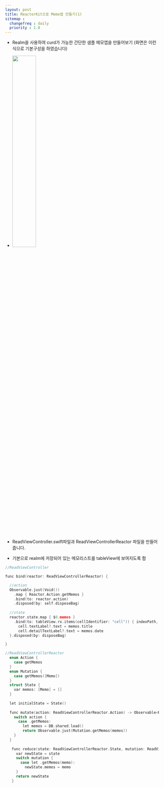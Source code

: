 ```yaml
---
layout: post
title: ReactorKit으로 Memo앱 만들기(1)
sitemap :
  changefreq : daily
  priority : 1.0
---
```


- Realm을 사용하여 curd가 가능한 간단한 샘플 메모앱을 만들어보기 (화면은 이런식으로 기본구성을 하였습니다)
- <img src="https://user-images.githubusercontent.com/45751308/82796300-46f33c80-9eb0-11ea-83ea-e7a29ab85783.png" width="40%"></img>

- ReadViewController.swift파일과 ReadViewControllerReactor 파일을 만들어줍니다.
- 기본으로 realm에 저장되어 있는 메모리스트를 tableView에 보여지도록 함
```c
//ReadViewController 

func bind(reactor: ReadViewControllerReactor) {

  //action
  Observable.just(Void())
    .map { Reactor.Action.getMemos }
    .bind(to: reactor.action)
    .disposed(by: self.disposeBag)
    
  //state
  reactor.state.map { $0.memos }
    .bind(to: tableView.rx.items(cellIdentifier: "cell")) { indexPath, memos, cell in
      cell.textLabel?.text = memos.title
      cell.detailTextLabel?.text = memos.date
  }.disposed(by: disposeBag)

}
```

```c
//ReadViewControllerReactor 
  enum Action {
    case getMemos
  }
  enum Mutation {
    case getMemos([Memo])
  }
  struct State {
    var memos: [Memo] = []
  }
  
  let initialState = State()
  
  func mutate(action: ReadViewControllerReactor.Action) -> Observable<ReadViewControllerReactor.Mutation> {
    switch action {    
      case .getMemos:
        let memos = DB.shared.load() 
        return Observable.just(Mutation.getMemos(memos))
    }
  }
  
   func reduce(state: ReadViewControllerReactor.State, mutation: ReadViewControllerReactor.Mutation) -> ReadViewControllerReactor.State {
     var newState = state
     switch mutation {
       case let .getMemos(memo):
         newState.memos = memo
     }
     return newState
   }
```











